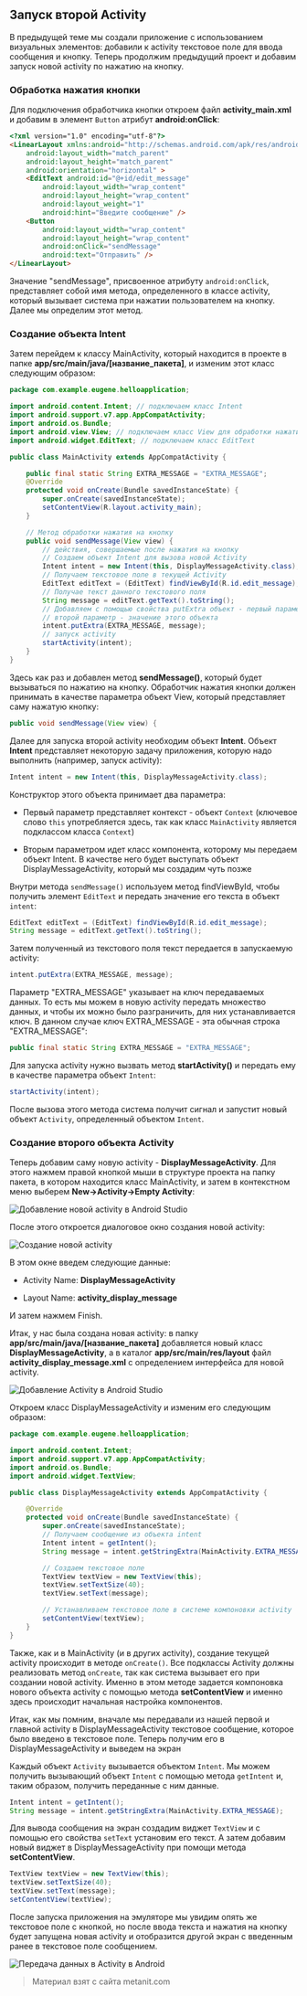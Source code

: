## Запуск второй Activity

В предыдущей теме мы создали приложение с использованием визуальных элементов: добавили к activity текстовое поле для ввода сообщения и кнопку. Теперь продолжим предыдущий проект и добавим запуск новой activity по нажатию на кнопку.

### Обработка нажатия кнопки

Для подключения обработчика кнопки откроем файл **activity_main.xml** и добавим в элемент `Button` атрибут **android:onClick**:

```html
<?xml version="1.0" encoding="utf-8"?>
<LinearLayout xmlns:android="http://schemas.android.com/apk/res/android"
    android:layout_width="match_parent"
    android:layout_height="match_parent"
    android:orientation="horizontal" >
    <EditText android:id="@+id/edit_message"
        android:layout_width="wrap_content"
        android:layout_height="wrap_content"
        android:layout_weight="1"
        android:hint="Введите сообщение" />
    <Button
        android:layout_width="wrap_content"
        android:layout_height="wrap_content"
        android:onClick="sendMessage"
        android:text="Отправить" />
</LinearLayout>
```

Значение "sendMessage", присвоенное атрибуту `android:onClick`, представляет собой имя метода, определенного в классе activity, который вызывает система при нажатии пользователем на кнопку. Далее мы определим этот метод.

### Создание объекта Intent

Затем перейдем к классу MainActivity, который находится в проекте в папке **app/src/main/java/[название_пакета]**, и изменим этот класс следующим образом:

```java
package com.example.eugene.helloapplication;

import android.content.Intent; // подключаем класс Intent
import android.support.v7.app.AppCompatActivity;
import android.os.Bundle;
import android.view.View; // подключаем класс View для обработки нажатия кнопки
import android.widget.EditText; // подключаем класс EditText

public class MainActivity extends AppCompatActivity {

    public final static String EXTRA_MESSAGE = "EXTRA_MESSAGE";
    @Override
    protected void onCreate(Bundle savedInstanceState) {
        super.onCreate(savedInstanceState);
        setContentView(R.layout.activity_main);
    }

    // Метод обработки нажатия на кнопку
    public void sendMessage(View view) {
        // действия, совершаемые после нажатия на кнопку
        // Создаем объект Intent для вызова новой Activity
        Intent intent = new Intent(this, DisplayMessageActivity.class);
        // Получаем текстовое поле в текущей Activity
        EditText editText = (EditText) findViewById(R.id.edit_message);
        // Получае текст данного текстового поля
        String message = editText.getText().toString();
        // Добавляем с помощью свойства putExtra объект - первый параметр - ключ,
        // второй параметр - значение этого объекта
        intent.putExtra(EXTRA_MESSAGE, message);
        // запуск activity
        startActivity(intent);
    }
}
```

Здесь как раз и добавлен метод **sendMessage()**, который будет вызываться по нажатию на кнопку. Обработчик нажатия кнопки должен принимать в качестве параметра объект View, который представляет саму нажатую кнопку:

```java
public void sendMessage(View view) {
```

Далее для запуска второй activity необходим объект **Intent**. Объект **Intent** представляет некоторую задачу приложения, которую надо выполнить (например, запуск activity):

```java
Intent intent = new Intent(this, DisplayMessageActivity.class);
```

Конструктор этого объекта принимает два параметра:

- Первый параметр представляет контекст - объект `Context` (ключевое слово `this` употребляется здесь, 
так как класс `MainActivity` является подклассом класса `Context`)

- Вторым параметром идет класс компонента, которому мы передаем объект Intent. В качестве него будет выступать объект 
DisplayMessageActivity, который мы создадим чуть позже

Внутри метода `sendMessage()` используем метод findViewById, чтобы получить элемент `EditText` и передать значение его текста в объект `intent`:

```java
EditText editText = (EditText) findViewById(R.id.edit_message);
String message = editText.getText().toString();
```

Затем полученный из текстового поля текст передается в запускаемую activity:

```java
intent.putExtra(EXTRA_MESSAGE, message);
```

Параметр "EXTRA_MESSAGE" указывает на ключ передаваемых данных. То есть мы можем в новую activity передать множество данных, и чтобы их можно было разграничить, для них устанавливается ключ. В данном случае ключ EXTRA_MESSAGE - эта обычная строка "EXTRA_MESSAGE":

```java
public final static String EXTRA_MESSAGE = "EXTRA_MESSAGE";
```

Для запуска activity нужно вызвать метод **startActivity()** и передать ему в качестве параметра объект `Intent`:

```java
startActivity(intent);
```

После вызова этого метода система получит сигнал и запустит новый объект `Activity`, определенный объектом `Intent`.

### Создание второго объекта Activity

Теперь добавим саму новую activity - **DisplayMessageActivity**. Для этого нажмем правой кнопкой мыши в структуре проекта на папку пакета, в котором находится класс MainActivity, и затем в контекстном меню выберем **New->Activity->Empty Activity**:

![Добавление новой activity в Android Studio](https://metanit.com/java/android/pics/new_activity3.png)

После этого откроется диалоговое окно создания новой activity:

![Создание новой activity](https://metanit.com/java/android/pics/activity_wizard3.png)

В этом окне введем следующие данные:

- Activity Name: **DisplayMessageActivity**

- Layout Name: **activity_display_message**

И затем нажмем Finish.

Итак, у нас была создана новая activity: в папку **app/src/main/java/[название_пакета]** добавляется новый класс **DisplayMessageActivity**, а в каталог **app/src/main/res/layout** файл **activity_display_message.xml** с определением интерфейса для новой activity.

![Добавление Activity в Android Studio](https://metanit.com/java/android/pics/1.14.png)

Откроем класс DisplayMessageActivity и изменим его следующим образом:

```java
package com.example.eugene.helloapplication;

import android.content.Intent;
import android.support.v7.app.AppCompatActivity;
import android.os.Bundle;
import android.widget.TextView;

public class DisplayMessageActivity extends AppCompatActivity {

    @Override
    protected void onCreate(Bundle savedInstanceState) {
        super.onCreate(savedInstanceState);
        // Получаем сообщение из объекта intent
        Intent intent = getIntent();
        String message = intent.getStringExtra(MainActivity.EXTRA_MESSAGE);

        // Создаем текстовое поле
        TextView textView = new TextView(this);
        textView.setTextSize(40);
        textView.setText(message);

        // Устанавливаем текстовое поле в системе компоновки activity
        setContentView(textView);
    }
}
```

Также, как и в MainActivity (и в других activity), создание текущей activity происходит в методе `onCreate()`. Все подклассы Activity должны реализовать метод `onCreate`, так как система вызывает его при создании новой activity. Именно в этом методе задается компоновка нового объекта activity с помощью метода **setContentView** и именно здесь происходит начальная настройка компонентов.

Итак, как мы помним, вначале мы передавали из нашей первой и главной activity в DisplayMessageActivity текстовое сообщение, которое было введено в текстовое поле. Теперь получим его в DisplayMessageActivity и выведем на экран

Каждый объект `Activity` вызывается объектом `Intent`. Мы можем получить вызывающий объект `Intent` с помощью метода `getIntent` и, таким образом, получить переданные с ним данные.

```java
Intent intent = getIntent();
String message = intent.getStringExtra(MainActivity.EXTRA_MESSAGE);
```

Для вывода сообщения на экран создадим виджет `TextView` и с помощью его свойства `setText` установим его текст. А затем добавим новый виджет в DisplayMessageActivity при помощи метода **setContentView**.

```java
TextView textView = new TextView(this);
textView.setTextSize(40);
textView.setText(message);
setContentView(textView);
```

После запуска приложения на эмуляторе мы увидим опять же текстовое поле с кнопкой, но после ввода текста и нажатия на кнопку будет запущена новая activity и отобразится другой экран с введенным ранее в текстовое поле сообщением.

![Передача данных в Activity в Android](https://metanit.com/java/android/pics/1.15.png)


> Материал взят с сайта metanit.com